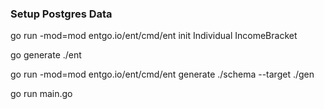 ### Setup Postgres Data

go run -mod=mod entgo.io/ent/cmd/ent init Individual IncomeBracket

go generate ./ent

go run -mod=mod entgo.io/ent/cmd/ent generate ./schema --target ./gen

go run main.go
